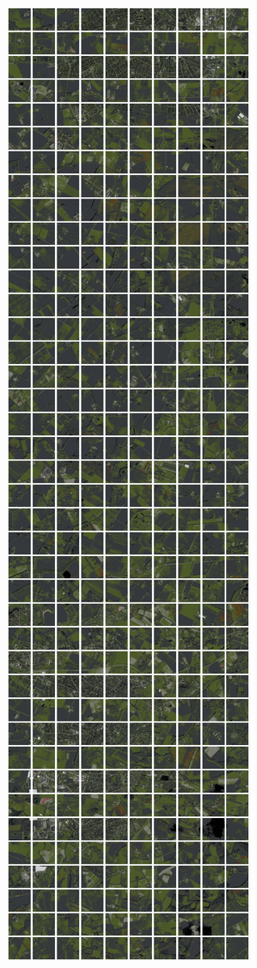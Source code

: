 <html>
<div>
<img src="https://github.com/HakkaTjakka/NL_TILE_MAP/blob/main/18/639/-1037/r.6390.-10370.png" height="44" width="44">
<img src="https://github.com/HakkaTjakka/NL_TILE_MAP/blob/main/18/639/-1037/r.6391.-10370.png" height="44" width="44">
<img src="https://github.com/HakkaTjakka/NL_TILE_MAP/blob/main/18/639/-1037/r.6392.-10370.png" height="44" width="44">
<img src="https://github.com/HakkaTjakka/NL_TILE_MAP/blob/main/18/639/-1037/r.6393.-10370.png" height="44" width="44">
<img src="https://github.com/HakkaTjakka/NL_TILE_MAP/blob/main/18/639/-1037/r.6394.-10370.png" height="44" width="44">
<img src="https://github.com/HakkaTjakka/NL_TILE_MAP/blob/main/18/639/-1037/r.6395.-10370.png" height="44" width="44">
<img src="https://github.com/HakkaTjakka/NL_TILE_MAP/blob/main/18/639/-1037/r.6396.-10370.png" height="44" width="44">
<img src="https://github.com/HakkaTjakka/NL_TILE_MAP/blob/main/18/639/-1037/r.6397.-10370.png" height="44" width="44">
<img src="https://github.com/HakkaTjakka/NL_TILE_MAP/blob/main/18/639/-1037/r.6398.-10370.png" height="44" width="44">
<img src="https://github.com/HakkaTjakka/NL_TILE_MAP/blob/main/18/639/-1037/r.6399.-10370.png" height="44" width="44">
<img src="https://github.com/HakkaTjakka/NL_TILE_MAP/blob/main/18/640/-1037/r.6400.-10370.png" height="44" width="44">
<img src="https://github.com/HakkaTjakka/NL_TILE_MAP/blob/main/18/640/-1037/r.6401.-10370.png" height="44" width="44">
<img src="https://github.com/HakkaTjakka/NL_TILE_MAP/blob/main/18/640/-1037/r.6402.-10370.png" height="44" width="44">
<img src="https://github.com/HakkaTjakka/NL_TILE_MAP/blob/main/18/640/-1037/r.6403.-10370.png" height="44" width="44">
<img src="https://github.com/HakkaTjakka/NL_TILE_MAP/blob/main/18/640/-1037/r.6404.-10370.png" height="44" width="44">
<img src="https://github.com/HakkaTjakka/NL_TILE_MAP/blob/main/18/640/-1037/r.6405.-10370.png" height="44" width="44">
<img src="https://github.com/HakkaTjakka/NL_TILE_MAP/blob/main/18/640/-1037/r.6406.-10370.png" height="44" width="44">
<img src="https://github.com/HakkaTjakka/NL_TILE_MAP/blob/main/18/640/-1037/r.6407.-10370.png" height="44" width="44">
<img src="https://github.com/HakkaTjakka/NL_TILE_MAP/blob/main/18/640/-1037/r.6408.-10370.png" height="44" width="44">
<img src="https://github.com/HakkaTjakka/NL_TILE_MAP/blob/main/18/640/-1037/r.6409.-10370.png" height="44" width="44">
<br>
<img src="https://github.com/HakkaTjakka/NL_TILE_MAP/blob/main/18/639/-1037/r.6390.-10369.png" height="44" width="44">
<img src="https://github.com/HakkaTjakka/NL_TILE_MAP/blob/main/18/639/-1037/r.6391.-10369.png" height="44" width="44">
<img src="https://github.com/HakkaTjakka/NL_TILE_MAP/blob/main/18/639/-1037/r.6392.-10369.png" height="44" width="44">
<img src="https://github.com/HakkaTjakka/NL_TILE_MAP/blob/main/18/639/-1037/r.6393.-10369.png" height="44" width="44">
<img src="https://github.com/HakkaTjakka/NL_TILE_MAP/blob/main/18/639/-1037/r.6394.-10369.png" height="44" width="44">
<img src="https://github.com/HakkaTjakka/NL_TILE_MAP/blob/main/18/639/-1037/r.6395.-10369.png" height="44" width="44">
<img src="https://github.com/HakkaTjakka/NL_TILE_MAP/blob/main/18/639/-1037/r.6396.-10369.png" height="44" width="44">
<img src="https://github.com/HakkaTjakka/NL_TILE_MAP/blob/main/18/639/-1037/r.6397.-10369.png" height="44" width="44">
<img src="https://github.com/HakkaTjakka/NL_TILE_MAP/blob/main/18/639/-1037/r.6398.-10369.png" height="44" width="44">
<img src="https://github.com/HakkaTjakka/NL_TILE_MAP/blob/main/18/639/-1037/r.6399.-10369.png" height="44" width="44">
<img src="https://github.com/HakkaTjakka/NL_TILE_MAP/blob/main/18/640/-1037/r.6400.-10369.png" height="44" width="44">
<img src="https://github.com/HakkaTjakka/NL_TILE_MAP/blob/main/18/640/-1037/r.6401.-10369.png" height="44" width="44">
<img src="https://github.com/HakkaTjakka/NL_TILE_MAP/blob/main/18/640/-1037/r.6402.-10369.png" height="44" width="44">
<img src="https://github.com/HakkaTjakka/NL_TILE_MAP/blob/main/18/640/-1037/r.6403.-10369.png" height="44" width="44">
<img src="https://github.com/HakkaTjakka/NL_TILE_MAP/blob/main/18/640/-1037/r.6404.-10369.png" height="44" width="44">
<img src="https://github.com/HakkaTjakka/NL_TILE_MAP/blob/main/18/640/-1037/r.6405.-10369.png" height="44" width="44">
<img src="https://github.com/HakkaTjakka/NL_TILE_MAP/blob/main/18/640/-1037/r.6406.-10369.png" height="44" width="44">
<img src="https://github.com/HakkaTjakka/NL_TILE_MAP/blob/main/18/640/-1037/r.6407.-10369.png" height="44" width="44">
<img src="https://github.com/HakkaTjakka/NL_TILE_MAP/blob/main/18/640/-1037/r.6408.-10369.png" height="44" width="44">
<img src="https://github.com/HakkaTjakka/NL_TILE_MAP/blob/main/18/640/-1037/r.6409.-10369.png" height="44" width="44">
<br>
<img src="https://github.com/HakkaTjakka/NL_TILE_MAP/blob/main/18/639/-1037/r.6390.-10368.png" height="44" width="44">
<img src="https://github.com/HakkaTjakka/NL_TILE_MAP/blob/main/18/639/-1037/r.6391.-10368.png" height="44" width="44">
<img src="https://github.com/HakkaTjakka/NL_TILE_MAP/blob/main/18/639/-1037/r.6392.-10368.png" height="44" width="44">
<img src="https://github.com/HakkaTjakka/NL_TILE_MAP/blob/main/18/639/-1037/r.6393.-10368.png" height="44" width="44">
<img src="https://github.com/HakkaTjakka/NL_TILE_MAP/blob/main/18/639/-1037/r.6394.-10368.png" height="44" width="44">
<img src="https://github.com/HakkaTjakka/NL_TILE_MAP/blob/main/18/639/-1037/r.6395.-10368.png" height="44" width="44">
<img src="https://github.com/HakkaTjakka/NL_TILE_MAP/blob/main/18/639/-1037/r.6396.-10368.png" height="44" width="44">
<img src="https://github.com/HakkaTjakka/NL_TILE_MAP/blob/main/18/639/-1037/r.6397.-10368.png" height="44" width="44">
<img src="https://github.com/HakkaTjakka/NL_TILE_MAP/blob/main/18/639/-1037/r.6398.-10368.png" height="44" width="44">
<img src="https://github.com/HakkaTjakka/NL_TILE_MAP/blob/main/18/639/-1037/r.6399.-10368.png" height="44" width="44">
<img src="https://github.com/HakkaTjakka/NL_TILE_MAP/blob/main/18/640/-1037/r.6400.-10368.png" height="44" width="44">
<img src="https://github.com/HakkaTjakka/NL_TILE_MAP/blob/main/18/640/-1037/r.6401.-10368.png" height="44" width="44">
<img src="https://github.com/HakkaTjakka/NL_TILE_MAP/blob/main/18/640/-1037/r.6402.-10368.png" height="44" width="44">
<img src="https://github.com/HakkaTjakka/NL_TILE_MAP/blob/main/18/640/-1037/r.6403.-10368.png" height="44" width="44">
<img src="https://github.com/HakkaTjakka/NL_TILE_MAP/blob/main/18/640/-1037/r.6404.-10368.png" height="44" width="44">
<img src="https://github.com/HakkaTjakka/NL_TILE_MAP/blob/main/18/640/-1037/r.6405.-10368.png" height="44" width="44">
<img src="https://github.com/HakkaTjakka/NL_TILE_MAP/blob/main/18/640/-1037/r.6406.-10368.png" height="44" width="44">
<img src="https://github.com/HakkaTjakka/NL_TILE_MAP/blob/main/18/640/-1037/r.6407.-10368.png" height="44" width="44">
<img src="https://github.com/HakkaTjakka/NL_TILE_MAP/blob/main/18/640/-1037/r.6408.-10368.png" height="44" width="44">
<img src="https://github.com/HakkaTjakka/NL_TILE_MAP/blob/main/18/640/-1037/r.6409.-10368.png" height="44" width="44">
<br>
<img src="https://github.com/HakkaTjakka/NL_TILE_MAP/blob/main/18/639/-1037/r.6390.-10367.png" height="44" width="44">
<img src="https://github.com/HakkaTjakka/NL_TILE_MAP/blob/main/18/639/-1037/r.6391.-10367.png" height="44" width="44">
<img src="https://github.com/HakkaTjakka/NL_TILE_MAP/blob/main/18/639/-1037/r.6392.-10367.png" height="44" width="44">
<img src="https://github.com/HakkaTjakka/NL_TILE_MAP/blob/main/18/639/-1037/r.6393.-10367.png" height="44" width="44">
<img src="https://github.com/HakkaTjakka/NL_TILE_MAP/blob/main/18/639/-1037/r.6394.-10367.png" height="44" width="44">
<img src="https://github.com/HakkaTjakka/NL_TILE_MAP/blob/main/18/639/-1037/r.6395.-10367.png" height="44" width="44">
<img src="https://github.com/HakkaTjakka/NL_TILE_MAP/blob/main/18/639/-1037/r.6396.-10367.png" height="44" width="44">
<img src="https://github.com/HakkaTjakka/NL_TILE_MAP/blob/main/18/639/-1037/r.6397.-10367.png" height="44" width="44">
<img src="https://github.com/HakkaTjakka/NL_TILE_MAP/blob/main/18/639/-1037/r.6398.-10367.png" height="44" width="44">
<img src="https://github.com/HakkaTjakka/NL_TILE_MAP/blob/main/18/639/-1037/r.6399.-10367.png" height="44" width="44">
<img src="https://github.com/HakkaTjakka/NL_TILE_MAP/blob/main/18/640/-1037/r.6400.-10367.png" height="44" width="44">
<img src="https://github.com/HakkaTjakka/NL_TILE_MAP/blob/main/18/640/-1037/r.6401.-10367.png" height="44" width="44">
<img src="https://github.com/HakkaTjakka/NL_TILE_MAP/blob/main/18/640/-1037/r.6402.-10367.png" height="44" width="44">
<img src="https://github.com/HakkaTjakka/NL_TILE_MAP/blob/main/18/640/-1037/r.6403.-10367.png" height="44" width="44">
<img src="https://github.com/HakkaTjakka/NL_TILE_MAP/blob/main/18/640/-1037/r.6404.-10367.png" height="44" width="44">
<img src="https://github.com/HakkaTjakka/NL_TILE_MAP/blob/main/18/640/-1037/r.6405.-10367.png" height="44" width="44">
<img src="https://github.com/HakkaTjakka/NL_TILE_MAP/blob/main/18/640/-1037/r.6406.-10367.png" height="44" width="44">
<img src="https://github.com/HakkaTjakka/NL_TILE_MAP/blob/main/18/640/-1037/r.6407.-10367.png" height="44" width="44">
<img src="https://github.com/HakkaTjakka/NL_TILE_MAP/blob/main/18/640/-1037/r.6408.-10367.png" height="44" width="44">
<img src="https://github.com/HakkaTjakka/NL_TILE_MAP/blob/main/18/640/-1037/r.6409.-10367.png" height="44" width="44">
<br>
<img src="https://github.com/HakkaTjakka/NL_TILE_MAP/blob/main/18/639/-1037/r.6390.-10366.png" height="44" width="44">
<img src="https://github.com/HakkaTjakka/NL_TILE_MAP/blob/main/18/639/-1037/r.6391.-10366.png" height="44" width="44">
<img src="https://github.com/HakkaTjakka/NL_TILE_MAP/blob/main/18/639/-1037/r.6392.-10366.png" height="44" width="44">
<img src="https://github.com/HakkaTjakka/NL_TILE_MAP/blob/main/18/639/-1037/r.6393.-10366.png" height="44" width="44">
<img src="https://github.com/HakkaTjakka/NL_TILE_MAP/blob/main/18/639/-1037/r.6394.-10366.png" height="44" width="44">
<img src="https://github.com/HakkaTjakka/NL_TILE_MAP/blob/main/18/639/-1037/r.6395.-10366.png" height="44" width="44">
<img src="https://github.com/HakkaTjakka/NL_TILE_MAP/blob/main/18/639/-1037/r.6396.-10366.png" height="44" width="44">
<img src="https://github.com/HakkaTjakka/NL_TILE_MAP/blob/main/18/639/-1037/r.6397.-10366.png" height="44" width="44">
<img src="https://github.com/HakkaTjakka/NL_TILE_MAP/blob/main/18/639/-1037/r.6398.-10366.png" height="44" width="44">
<img src="https://github.com/HakkaTjakka/NL_TILE_MAP/blob/main/18/639/-1037/r.6399.-10366.png" height="44" width="44">
<img src="https://github.com/HakkaTjakka/NL_TILE_MAP/blob/main/18/640/-1037/r.6400.-10366.png" height="44" width="44">
<img src="https://github.com/HakkaTjakka/NL_TILE_MAP/blob/main/18/640/-1037/r.6401.-10366.png" height="44" width="44">
<img src="https://github.com/HakkaTjakka/NL_TILE_MAP/blob/main/18/640/-1037/r.6402.-10366.png" height="44" width="44">
<img src="https://github.com/HakkaTjakka/NL_TILE_MAP/blob/main/18/640/-1037/r.6403.-10366.png" height="44" width="44">
<img src="https://github.com/HakkaTjakka/NL_TILE_MAP/blob/main/18/640/-1037/r.6404.-10366.png" height="44" width="44">
<img src="https://github.com/HakkaTjakka/NL_TILE_MAP/blob/main/18/640/-1037/r.6405.-10366.png" height="44" width="44">
<img src="https://github.com/HakkaTjakka/NL_TILE_MAP/blob/main/18/640/-1037/r.6406.-10366.png" height="44" width="44">
<img src="https://github.com/HakkaTjakka/NL_TILE_MAP/blob/main/18/640/-1037/r.6407.-10366.png" height="44" width="44">
<img src="https://github.com/HakkaTjakka/NL_TILE_MAP/blob/main/18/640/-1037/r.6408.-10366.png" height="44" width="44">
<img src="https://github.com/HakkaTjakka/NL_TILE_MAP/blob/main/18/640/-1037/r.6409.-10366.png" height="44" width="44">
<br>
<img src="https://github.com/HakkaTjakka/NL_TILE_MAP/blob/main/18/639/-1037/r.6390.-10365.png" height="44" width="44">
<img src="https://github.com/HakkaTjakka/NL_TILE_MAP/blob/main/18/639/-1037/r.6391.-10365.png" height="44" width="44">
<img src="https://github.com/HakkaTjakka/NL_TILE_MAP/blob/main/18/639/-1037/r.6392.-10365.png" height="44" width="44">
<img src="https://github.com/HakkaTjakka/NL_TILE_MAP/blob/main/18/639/-1037/r.6393.-10365.png" height="44" width="44">
<img src="https://github.com/HakkaTjakka/NL_TILE_MAP/blob/main/18/639/-1037/r.6394.-10365.png" height="44" width="44">
<img src="https://github.com/HakkaTjakka/NL_TILE_MAP/blob/main/18/639/-1037/r.6395.-10365.png" height="44" width="44">
<img src="https://github.com/HakkaTjakka/NL_TILE_MAP/blob/main/18/639/-1037/r.6396.-10365.png" height="44" width="44">
<img src="https://github.com/HakkaTjakka/NL_TILE_MAP/blob/main/18/639/-1037/r.6397.-10365.png" height="44" width="44">
<img src="https://github.com/HakkaTjakka/NL_TILE_MAP/blob/main/18/639/-1037/r.6398.-10365.png" height="44" width="44">
<img src="https://github.com/HakkaTjakka/NL_TILE_MAP/blob/main/18/639/-1037/r.6399.-10365.png" height="44" width="44">
<img src="https://github.com/HakkaTjakka/NL_TILE_MAP/blob/main/18/640/-1037/r.6400.-10365.png" height="44" width="44">
<img src="https://github.com/HakkaTjakka/NL_TILE_MAP/blob/main/18/640/-1037/r.6401.-10365.png" height="44" width="44">
<img src="https://github.com/HakkaTjakka/NL_TILE_MAP/blob/main/18/640/-1037/r.6402.-10365.png" height="44" width="44">
<img src="https://github.com/HakkaTjakka/NL_TILE_MAP/blob/main/18/640/-1037/r.6403.-10365.png" height="44" width="44">
<img src="https://github.com/HakkaTjakka/NL_TILE_MAP/blob/main/18/640/-1037/r.6404.-10365.png" height="44" width="44">
<img src="https://github.com/HakkaTjakka/NL_TILE_MAP/blob/main/18/640/-1037/r.6405.-10365.png" height="44" width="44">
<img src="https://github.com/HakkaTjakka/NL_TILE_MAP/blob/main/18/640/-1037/r.6406.-10365.png" height="44" width="44">
<img src="https://github.com/HakkaTjakka/NL_TILE_MAP/blob/main/18/640/-1037/r.6407.-10365.png" height="44" width="44">
<img src="https://github.com/HakkaTjakka/NL_TILE_MAP/blob/main/18/640/-1037/r.6408.-10365.png" height="44" width="44">
<img src="https://github.com/HakkaTjakka/NL_TILE_MAP/blob/main/18/640/-1037/r.6409.-10365.png" height="44" width="44">
<br>
<img src="https://github.com/HakkaTjakka/NL_TILE_MAP/blob/main/18/639/-1037/r.6390.-10364.png" height="44" width="44">
<img src="https://github.com/HakkaTjakka/NL_TILE_MAP/blob/main/18/639/-1037/r.6391.-10364.png" height="44" width="44">
<img src="https://github.com/HakkaTjakka/NL_TILE_MAP/blob/main/18/639/-1037/r.6392.-10364.png" height="44" width="44">
<img src="https://github.com/HakkaTjakka/NL_TILE_MAP/blob/main/18/639/-1037/r.6393.-10364.png" height="44" width="44">
<img src="https://github.com/HakkaTjakka/NL_TILE_MAP/blob/main/18/639/-1037/r.6394.-10364.png" height="44" width="44">
<img src="https://github.com/HakkaTjakka/NL_TILE_MAP/blob/main/18/639/-1037/r.6395.-10364.png" height="44" width="44">
<img src="https://github.com/HakkaTjakka/NL_TILE_MAP/blob/main/18/639/-1037/r.6396.-10364.png" height="44" width="44">
<img src="https://github.com/HakkaTjakka/NL_TILE_MAP/blob/main/18/639/-1037/r.6397.-10364.png" height="44" width="44">
<img src="https://github.com/HakkaTjakka/NL_TILE_MAP/blob/main/18/639/-1037/r.6398.-10364.png" height="44" width="44">
<img src="https://github.com/HakkaTjakka/NL_TILE_MAP/blob/main/18/639/-1037/r.6399.-10364.png" height="44" width="44">
<img src="https://github.com/HakkaTjakka/NL_TILE_MAP/blob/main/18/640/-1037/r.6400.-10364.png" height="44" width="44">
<img src="https://github.com/HakkaTjakka/NL_TILE_MAP/blob/main/18/640/-1037/r.6401.-10364.png" height="44" width="44">
<img src="https://github.com/HakkaTjakka/NL_TILE_MAP/blob/main/18/640/-1037/r.6402.-10364.png" height="44" width="44">
<img src="https://github.com/HakkaTjakka/NL_TILE_MAP/blob/main/18/640/-1037/r.6403.-10364.png" height="44" width="44">
<img src="https://github.com/HakkaTjakka/NL_TILE_MAP/blob/main/18/640/-1037/r.6404.-10364.png" height="44" width="44">
<img src="https://github.com/HakkaTjakka/NL_TILE_MAP/blob/main/18/640/-1037/r.6405.-10364.png" height="44" width="44">
<img src="https://github.com/HakkaTjakka/NL_TILE_MAP/blob/main/18/640/-1037/r.6406.-10364.png" height="44" width="44">
<img src="https://github.com/HakkaTjakka/NL_TILE_MAP/blob/main/18/640/-1037/r.6407.-10364.png" height="44" width="44">
<img src="https://github.com/HakkaTjakka/NL_TILE_MAP/blob/main/18/640/-1037/r.6408.-10364.png" height="44" width="44">
<img src="https://github.com/HakkaTjakka/NL_TILE_MAP/blob/main/18/640/-1037/r.6409.-10364.png" height="44" width="44">
<br>
<img src="https://github.com/HakkaTjakka/NL_TILE_MAP/blob/main/18/639/-1037/r.6390.-10363.png" height="44" width="44">
<img src="https://github.com/HakkaTjakka/NL_TILE_MAP/blob/main/18/639/-1037/r.6391.-10363.png" height="44" width="44">
<img src="https://github.com/HakkaTjakka/NL_TILE_MAP/blob/main/18/639/-1037/r.6392.-10363.png" height="44" width="44">
<img src="https://github.com/HakkaTjakka/NL_TILE_MAP/blob/main/18/639/-1037/r.6393.-10363.png" height="44" width="44">
<img src="https://github.com/HakkaTjakka/NL_TILE_MAP/blob/main/18/639/-1037/r.6394.-10363.png" height="44" width="44">
<img src="https://github.com/HakkaTjakka/NL_TILE_MAP/blob/main/18/639/-1037/r.6395.-10363.png" height="44" width="44">
<img src="https://github.com/HakkaTjakka/NL_TILE_MAP/blob/main/18/639/-1037/r.6396.-10363.png" height="44" width="44">
<img src="https://github.com/HakkaTjakka/NL_TILE_MAP/blob/main/18/639/-1037/r.6397.-10363.png" height="44" width="44">
<img src="https://github.com/HakkaTjakka/NL_TILE_MAP/blob/main/18/639/-1037/r.6398.-10363.png" height="44" width="44">
<img src="https://github.com/HakkaTjakka/NL_TILE_MAP/blob/main/18/639/-1037/r.6399.-10363.png" height="44" width="44">
<img src="https://github.com/HakkaTjakka/NL_TILE_MAP/blob/main/18/640/-1037/r.6400.-10363.png" height="44" width="44">
<img src="https://github.com/HakkaTjakka/NL_TILE_MAP/blob/main/18/640/-1037/r.6401.-10363.png" height="44" width="44">
<img src="https://github.com/HakkaTjakka/NL_TILE_MAP/blob/main/18/640/-1037/r.6402.-10363.png" height="44" width="44">
<img src="https://github.com/HakkaTjakka/NL_TILE_MAP/blob/main/18/640/-1037/r.6403.-10363.png" height="44" width="44">
<img src="https://github.com/HakkaTjakka/NL_TILE_MAP/blob/main/18/640/-1037/r.6404.-10363.png" height="44" width="44">
<img src="https://github.com/HakkaTjakka/NL_TILE_MAP/blob/main/18/640/-1037/r.6405.-10363.png" height="44" width="44">
<img src="https://github.com/HakkaTjakka/NL_TILE_MAP/blob/main/18/640/-1037/r.6406.-10363.png" height="44" width="44">
<img src="https://github.com/HakkaTjakka/NL_TILE_MAP/blob/main/18/640/-1037/r.6407.-10363.png" height="44" width="44">
<img src="https://github.com/HakkaTjakka/NL_TILE_MAP/blob/main/18/640/-1037/r.6408.-10363.png" height="44" width="44">
<img src="https://github.com/HakkaTjakka/NL_TILE_MAP/blob/main/18/640/-1037/r.6409.-10363.png" height="44" width="44">
<br>
<img src="https://github.com/HakkaTjakka/NL_TILE_MAP/blob/main/18/639/-1037/r.6390.-10362.png" height="44" width="44">
<img src="https://github.com/HakkaTjakka/NL_TILE_MAP/blob/main/18/639/-1037/r.6391.-10362.png" height="44" width="44">
<img src="https://github.com/HakkaTjakka/NL_TILE_MAP/blob/main/18/639/-1037/r.6392.-10362.png" height="44" width="44">
<img src="https://github.com/HakkaTjakka/NL_TILE_MAP/blob/main/18/639/-1037/r.6393.-10362.png" height="44" width="44">
<img src="https://github.com/HakkaTjakka/NL_TILE_MAP/blob/main/18/639/-1037/r.6394.-10362.png" height="44" width="44">
<img src="https://github.com/HakkaTjakka/NL_TILE_MAP/blob/main/18/639/-1037/r.6395.-10362.png" height="44" width="44">
<img src="https://github.com/HakkaTjakka/NL_TILE_MAP/blob/main/18/639/-1037/r.6396.-10362.png" height="44" width="44">
<img src="https://github.com/HakkaTjakka/NL_TILE_MAP/blob/main/18/639/-1037/r.6397.-10362.png" height="44" width="44">
<img src="https://github.com/HakkaTjakka/NL_TILE_MAP/blob/main/18/639/-1037/r.6398.-10362.png" height="44" width="44">
<img src="https://github.com/HakkaTjakka/NL_TILE_MAP/blob/main/18/639/-1037/r.6399.-10362.png" height="44" width="44">
<img src="https://github.com/HakkaTjakka/NL_TILE_MAP/blob/main/18/640/-1037/r.6400.-10362.png" height="44" width="44">
<img src="https://github.com/HakkaTjakka/NL_TILE_MAP/blob/main/18/640/-1037/r.6401.-10362.png" height="44" width="44">
<img src="https://github.com/HakkaTjakka/NL_TILE_MAP/blob/main/18/640/-1037/r.6402.-10362.png" height="44" width="44">
<img src="https://github.com/HakkaTjakka/NL_TILE_MAP/blob/main/18/640/-1037/r.6403.-10362.png" height="44" width="44">
<img src="https://github.com/HakkaTjakka/NL_TILE_MAP/blob/main/18/640/-1037/r.6404.-10362.png" height="44" width="44">
<img src="https://github.com/HakkaTjakka/NL_TILE_MAP/blob/main/18/640/-1037/r.6405.-10362.png" height="44" width="44">
<img src="https://github.com/HakkaTjakka/NL_TILE_MAP/blob/main/18/640/-1037/r.6406.-10362.png" height="44" width="44">
<img src="https://github.com/HakkaTjakka/NL_TILE_MAP/blob/main/18/640/-1037/r.6407.-10362.png" height="44" width="44">
<img src="https://github.com/HakkaTjakka/NL_TILE_MAP/blob/main/18/640/-1037/r.6408.-10362.png" height="44" width="44">
<img src="https://github.com/HakkaTjakka/NL_TILE_MAP/blob/main/18/640/-1037/r.6409.-10362.png" height="44" width="44">
<br>
<img src="https://github.com/HakkaTjakka/NL_TILE_MAP/blob/main/18/639/-1037/r.6390.-10361.png" height="44" width="44">
<img src="https://github.com/HakkaTjakka/NL_TILE_MAP/blob/main/18/639/-1037/r.6391.-10361.png" height="44" width="44">
<img src="https://github.com/HakkaTjakka/NL_TILE_MAP/blob/main/18/639/-1037/r.6392.-10361.png" height="44" width="44">
<img src="https://github.com/HakkaTjakka/NL_TILE_MAP/blob/main/18/639/-1037/r.6393.-10361.png" height="44" width="44">
<img src="https://github.com/HakkaTjakka/NL_TILE_MAP/blob/main/18/639/-1037/r.6394.-10361.png" height="44" width="44">
<img src="https://github.com/HakkaTjakka/NL_TILE_MAP/blob/main/18/639/-1037/r.6395.-10361.png" height="44" width="44">
<img src="https://github.com/HakkaTjakka/NL_TILE_MAP/blob/main/18/639/-1037/r.6396.-10361.png" height="44" width="44">
<img src="https://github.com/HakkaTjakka/NL_TILE_MAP/blob/main/18/639/-1037/r.6397.-10361.png" height="44" width="44">
<img src="https://github.com/HakkaTjakka/NL_TILE_MAP/blob/main/18/639/-1037/r.6398.-10361.png" height="44" width="44">
<img src="https://github.com/HakkaTjakka/NL_TILE_MAP/blob/main/18/639/-1037/r.6399.-10361.png" height="44" width="44">
<img src="https://github.com/HakkaTjakka/NL_TILE_MAP/blob/main/18/640/-1037/r.6400.-10361.png" height="44" width="44">
<img src="https://github.com/HakkaTjakka/NL_TILE_MAP/blob/main/18/640/-1037/r.6401.-10361.png" height="44" width="44">
<img src="https://github.com/HakkaTjakka/NL_TILE_MAP/blob/main/18/640/-1037/r.6402.-10361.png" height="44" width="44">
<img src="https://github.com/HakkaTjakka/NL_TILE_MAP/blob/main/18/640/-1037/r.6403.-10361.png" height="44" width="44">
<img src="https://github.com/HakkaTjakka/NL_TILE_MAP/blob/main/18/640/-1037/r.6404.-10361.png" height="44" width="44">
<img src="https://github.com/HakkaTjakka/NL_TILE_MAP/blob/main/18/640/-1037/r.6405.-10361.png" height="44" width="44">
<img src="https://github.com/HakkaTjakka/NL_TILE_MAP/blob/main/18/640/-1037/r.6406.-10361.png" height="44" width="44">
<img src="https://github.com/HakkaTjakka/NL_TILE_MAP/blob/main/18/640/-1037/r.6407.-10361.png" height="44" width="44">
<img src="https://github.com/HakkaTjakka/NL_TILE_MAP/blob/main/18/640/-1037/r.6408.-10361.png" height="44" width="44">
<img src="https://github.com/HakkaTjakka/NL_TILE_MAP/blob/main/18/640/-1037/r.6409.-10361.png" height="44" width="44">
<br>
<img src="https://github.com/HakkaTjakka/NL_TILE_MAP/blob/main/18/639/-1036/r.6390.-10360.png" height="44" width="44">
<img src="https://github.com/HakkaTjakka/NL_TILE_MAP/blob/main/18/639/-1036/r.6391.-10360.png" height="44" width="44">
<img src="https://github.com/HakkaTjakka/NL_TILE_MAP/blob/main/18/639/-1036/r.6392.-10360.png" height="44" width="44">
<img src="https://github.com/HakkaTjakka/NL_TILE_MAP/blob/main/18/639/-1036/r.6393.-10360.png" height="44" width="44">
<img src="https://github.com/HakkaTjakka/NL_TILE_MAP/blob/main/18/639/-1036/r.6394.-10360.png" height="44" width="44">
<img src="https://github.com/HakkaTjakka/NL_TILE_MAP/blob/main/18/639/-1036/r.6395.-10360.png" height="44" width="44">
<img src="https://github.com/HakkaTjakka/NL_TILE_MAP/blob/main/18/639/-1036/r.6396.-10360.png" height="44" width="44">
<img src="https://github.com/HakkaTjakka/NL_TILE_MAP/blob/main/18/639/-1036/r.6397.-10360.png" height="44" width="44">
<img src="https://github.com/HakkaTjakka/NL_TILE_MAP/blob/main/18/639/-1036/r.6398.-10360.png" height="44" width="44">
<img src="https://github.com/HakkaTjakka/NL_TILE_MAP/blob/main/18/639/-1036/r.6399.-10360.png" height="44" width="44">
<img src="https://github.com/HakkaTjakka/NL_TILE_MAP/blob/main/18/640/-1036/r.6400.-10360.png" height="44" width="44">
<img src="https://github.com/HakkaTjakka/NL_TILE_MAP/blob/main/18/640/-1036/r.6401.-10360.png" height="44" width="44">
<img src="https://github.com/HakkaTjakka/NL_TILE_MAP/blob/main/18/640/-1036/r.6402.-10360.png" height="44" width="44">
<img src="https://github.com/HakkaTjakka/NL_TILE_MAP/blob/main/18/640/-1036/r.6403.-10360.png" height="44" width="44">
<img src="https://github.com/HakkaTjakka/NL_TILE_MAP/blob/main/18/640/-1036/r.6404.-10360.png" height="44" width="44">
<img src="https://github.com/HakkaTjakka/NL_TILE_MAP/blob/main/18/640/-1036/r.6405.-10360.png" height="44" width="44">
<img src="https://github.com/HakkaTjakka/NL_TILE_MAP/blob/main/18/640/-1036/r.6406.-10360.png" height="44" width="44">
<img src="https://github.com/HakkaTjakka/NL_TILE_MAP/blob/main/18/640/-1036/r.6407.-10360.png" height="44" width="44">
<img src="https://github.com/HakkaTjakka/NL_TILE_MAP/blob/main/18/640/-1036/r.6408.-10360.png" height="44" width="44">
<img src="https://github.com/HakkaTjakka/NL_TILE_MAP/blob/main/18/640/-1036/r.6409.-10360.png" height="44" width="44">
<br>
<img src="https://github.com/HakkaTjakka/NL_TILE_MAP/blob/main/18/639/-1036/r.6390.-10359.png" height="44" width="44">
<img src="https://github.com/HakkaTjakka/NL_TILE_MAP/blob/main/18/639/-1036/r.6391.-10359.png" height="44" width="44">
<img src="https://github.com/HakkaTjakka/NL_TILE_MAP/blob/main/18/639/-1036/r.6392.-10359.png" height="44" width="44">
<img src="https://github.com/HakkaTjakka/NL_TILE_MAP/blob/main/18/639/-1036/r.6393.-10359.png" height="44" width="44">
<img src="https://github.com/HakkaTjakka/NL_TILE_MAP/blob/main/18/639/-1036/r.6394.-10359.png" height="44" width="44">
<img src="https://github.com/HakkaTjakka/NL_TILE_MAP/blob/main/18/639/-1036/r.6395.-10359.png" height="44" width="44">
<img src="https://github.com/HakkaTjakka/NL_TILE_MAP/blob/main/18/639/-1036/r.6396.-10359.png" height="44" width="44">
<img src="https://github.com/HakkaTjakka/NL_TILE_MAP/blob/main/18/639/-1036/r.6397.-10359.png" height="44" width="44">
<img src="https://github.com/HakkaTjakka/NL_TILE_MAP/blob/main/18/639/-1036/r.6398.-10359.png" height="44" width="44">
<img src="https://github.com/HakkaTjakka/NL_TILE_MAP/blob/main/18/639/-1036/r.6399.-10359.png" height="44" width="44">
<img src="https://github.com/HakkaTjakka/NL_TILE_MAP/blob/main/18/640/-1036/r.6400.-10359.png" height="44" width="44">
<img src="https://github.com/HakkaTjakka/NL_TILE_MAP/blob/main/18/640/-1036/r.6401.-10359.png" height="44" width="44">
<img src="https://github.com/HakkaTjakka/NL_TILE_MAP/blob/main/18/640/-1036/r.6402.-10359.png" height="44" width="44">
<img src="https://github.com/HakkaTjakka/NL_TILE_MAP/blob/main/18/640/-1036/r.6403.-10359.png" height="44" width="44">
<img src="https://github.com/HakkaTjakka/NL_TILE_MAP/blob/main/18/640/-1036/r.6404.-10359.png" height="44" width="44">
<img src="https://github.com/HakkaTjakka/NL_TILE_MAP/blob/main/18/640/-1036/r.6405.-10359.png" height="44" width="44">
<img src="https://github.com/HakkaTjakka/NL_TILE_MAP/blob/main/18/640/-1036/r.6406.-10359.png" height="44" width="44">
<img src="https://github.com/HakkaTjakka/NL_TILE_MAP/blob/main/18/640/-1036/r.6407.-10359.png" height="44" width="44">
<img src="https://github.com/HakkaTjakka/NL_TILE_MAP/blob/main/18/640/-1036/r.6408.-10359.png" height="44" width="44">
<img src="https://github.com/HakkaTjakka/NL_TILE_MAP/blob/main/18/640/-1036/r.6409.-10359.png" height="44" width="44">
<br>
<img src="https://github.com/HakkaTjakka/NL_TILE_MAP/blob/main/18/639/-1036/r.6390.-10358.png" height="44" width="44">
<img src="https://github.com/HakkaTjakka/NL_TILE_MAP/blob/main/18/639/-1036/r.6391.-10358.png" height="44" width="44">
<img src="https://github.com/HakkaTjakka/NL_TILE_MAP/blob/main/18/639/-1036/r.6392.-10358.png" height="44" width="44">
<img src="https://github.com/HakkaTjakka/NL_TILE_MAP/blob/main/18/639/-1036/r.6393.-10358.png" height="44" width="44">
<img src="https://github.com/HakkaTjakka/NL_TILE_MAP/blob/main/18/639/-1036/r.6394.-10358.png" height="44" width="44">
<img src="https://github.com/HakkaTjakka/NL_TILE_MAP/blob/main/18/639/-1036/r.6395.-10358.png" height="44" width="44">
<img src="https://github.com/HakkaTjakka/NL_TILE_MAP/blob/main/18/639/-1036/r.6396.-10358.png" height="44" width="44">
<img src="https://github.com/HakkaTjakka/NL_TILE_MAP/blob/main/18/639/-1036/r.6397.-10358.png" height="44" width="44">
<img src="https://github.com/HakkaTjakka/NL_TILE_MAP/blob/main/18/639/-1036/r.6398.-10358.png" height="44" width="44">
<img src="https://github.com/HakkaTjakka/NL_TILE_MAP/blob/main/18/639/-1036/r.6399.-10358.png" height="44" width="44">
<img src="https://github.com/HakkaTjakka/NL_TILE_MAP/blob/main/18/640/-1036/r.6400.-10358.png" height="44" width="44">
<img src="https://github.com/HakkaTjakka/NL_TILE_MAP/blob/main/18/640/-1036/r.6401.-10358.png" height="44" width="44">
<img src="https://github.com/HakkaTjakka/NL_TILE_MAP/blob/main/18/640/-1036/r.6402.-10358.png" height="44" width="44">
<img src="https://github.com/HakkaTjakka/NL_TILE_MAP/blob/main/18/640/-1036/r.6403.-10358.png" height="44" width="44">
<img src="https://github.com/HakkaTjakka/NL_TILE_MAP/blob/main/18/640/-1036/r.6404.-10358.png" height="44" width="44">
<img src="https://github.com/HakkaTjakka/NL_TILE_MAP/blob/main/18/640/-1036/r.6405.-10358.png" height="44" width="44">
<img src="https://github.com/HakkaTjakka/NL_TILE_MAP/blob/main/18/640/-1036/r.6406.-10358.png" height="44" width="44">
<img src="https://github.com/HakkaTjakka/NL_TILE_MAP/blob/main/18/640/-1036/r.6407.-10358.png" height="44" width="44">
<img src="https://github.com/HakkaTjakka/NL_TILE_MAP/blob/main/18/640/-1036/r.6408.-10358.png" height="44" width="44">
<img src="https://github.com/HakkaTjakka/NL_TILE_MAP/blob/main/18/640/-1036/r.6409.-10358.png" height="44" width="44">
<br>
<img src="https://github.com/HakkaTjakka/NL_TILE_MAP/blob/main/18/639/-1036/r.6390.-10357.png" height="44" width="44">
<img src="https://github.com/HakkaTjakka/NL_TILE_MAP/blob/main/18/639/-1036/r.6391.-10357.png" height="44" width="44">
<img src="https://github.com/HakkaTjakka/NL_TILE_MAP/blob/main/18/639/-1036/r.6392.-10357.png" height="44" width="44">
<img src="https://github.com/HakkaTjakka/NL_TILE_MAP/blob/main/18/639/-1036/r.6393.-10357.png" height="44" width="44">
<img src="https://github.com/HakkaTjakka/NL_TILE_MAP/blob/main/18/639/-1036/r.6394.-10357.png" height="44" width="44">
<img src="https://github.com/HakkaTjakka/NL_TILE_MAP/blob/main/18/639/-1036/r.6395.-10357.png" height="44" width="44">
<img src="https://github.com/HakkaTjakka/NL_TILE_MAP/blob/main/18/639/-1036/r.6396.-10357.png" height="44" width="44">
<img src="https://github.com/HakkaTjakka/NL_TILE_MAP/blob/main/18/639/-1036/r.6397.-10357.png" height="44" width="44">
<img src="https://github.com/HakkaTjakka/NL_TILE_MAP/blob/main/18/639/-1036/r.6398.-10357.png" height="44" width="44">
<img src="https://github.com/HakkaTjakka/NL_TILE_MAP/blob/main/18/639/-1036/r.6399.-10357.png" height="44" width="44">
<img src="https://github.com/HakkaTjakka/NL_TILE_MAP/blob/main/18/640/-1036/r.6400.-10357.png" height="44" width="44">
<img src="https://github.com/HakkaTjakka/NL_TILE_MAP/blob/main/18/640/-1036/r.6401.-10357.png" height="44" width="44">
<img src="https://github.com/HakkaTjakka/NL_TILE_MAP/blob/main/18/640/-1036/r.6402.-10357.png" height="44" width="44">
<img src="https://github.com/HakkaTjakka/NL_TILE_MAP/blob/main/18/640/-1036/r.6403.-10357.png" height="44" width="44">
<img src="https://github.com/HakkaTjakka/NL_TILE_MAP/blob/main/18/640/-1036/r.6404.-10357.png" height="44" width="44">
<img src="https://github.com/HakkaTjakka/NL_TILE_MAP/blob/main/18/640/-1036/r.6405.-10357.png" height="44" width="44">
<img src="https://github.com/HakkaTjakka/NL_TILE_MAP/blob/main/18/640/-1036/r.6406.-10357.png" height="44" width="44">
<img src="https://github.com/HakkaTjakka/NL_TILE_MAP/blob/main/18/640/-1036/r.6407.-10357.png" height="44" width="44">
<img src="https://github.com/HakkaTjakka/NL_TILE_MAP/blob/main/18/640/-1036/r.6408.-10357.png" height="44" width="44">
<img src="https://github.com/HakkaTjakka/NL_TILE_MAP/blob/main/18/640/-1036/r.6409.-10357.png" height="44" width="44">
<br>
<img src="https://github.com/HakkaTjakka/NL_TILE_MAP/blob/main/18/639/-1036/r.6390.-10356.png" height="44" width="44">
<img src="https://github.com/HakkaTjakka/NL_TILE_MAP/blob/main/18/639/-1036/r.6391.-10356.png" height="44" width="44">
<img src="https://github.com/HakkaTjakka/NL_TILE_MAP/blob/main/18/639/-1036/r.6392.-10356.png" height="44" width="44">
<img src="https://github.com/HakkaTjakka/NL_TILE_MAP/blob/main/18/639/-1036/r.6393.-10356.png" height="44" width="44">
<img src="https://github.com/HakkaTjakka/NL_TILE_MAP/blob/main/18/639/-1036/r.6394.-10356.png" height="44" width="44">
<img src="https://github.com/HakkaTjakka/NL_TILE_MAP/blob/main/18/639/-1036/r.6395.-10356.png" height="44" width="44">
<img src="https://github.com/HakkaTjakka/NL_TILE_MAP/blob/main/18/639/-1036/r.6396.-10356.png" height="44" width="44">
<img src="https://github.com/HakkaTjakka/NL_TILE_MAP/blob/main/18/639/-1036/r.6397.-10356.png" height="44" width="44">
<img src="https://github.com/HakkaTjakka/NL_TILE_MAP/blob/main/18/639/-1036/r.6398.-10356.png" height="44" width="44">
<img src="https://github.com/HakkaTjakka/NL_TILE_MAP/blob/main/18/639/-1036/r.6399.-10356.png" height="44" width="44">
<img src="https://github.com/HakkaTjakka/NL_TILE_MAP/blob/main/18/640/-1036/r.6400.-10356.png" height="44" width="44">
<img src="https://github.com/HakkaTjakka/NL_TILE_MAP/blob/main/18/640/-1036/r.6401.-10356.png" height="44" width="44">
<img src="https://github.com/HakkaTjakka/NL_TILE_MAP/blob/main/18/640/-1036/r.6402.-10356.png" height="44" width="44">
<img src="https://github.com/HakkaTjakka/NL_TILE_MAP/blob/main/18/640/-1036/r.6403.-10356.png" height="44" width="44">
<img src="https://github.com/HakkaTjakka/NL_TILE_MAP/blob/main/18/640/-1036/r.6404.-10356.png" height="44" width="44">
<img src="https://github.com/HakkaTjakka/NL_TILE_MAP/blob/main/18/640/-1036/r.6405.-10356.png" height="44" width="44">
<img src="https://github.com/HakkaTjakka/NL_TILE_MAP/blob/main/18/640/-1036/r.6406.-10356.png" height="44" width="44">
<img src="https://github.com/HakkaTjakka/NL_TILE_MAP/blob/main/18/640/-1036/r.6407.-10356.png" height="44" width="44">
<img src="https://github.com/HakkaTjakka/NL_TILE_MAP/blob/main/18/640/-1036/r.6408.-10356.png" height="44" width="44">
<img src="https://github.com/HakkaTjakka/NL_TILE_MAP/blob/main/18/640/-1036/r.6409.-10356.png" height="44" width="44">
<br>
<img src="https://github.com/HakkaTjakka/NL_TILE_MAP/blob/main/18/639/-1036/r.6390.-10355.png" height="44" width="44">
<img src="https://github.com/HakkaTjakka/NL_TILE_MAP/blob/main/18/639/-1036/r.6391.-10355.png" height="44" width="44">
<img src="https://github.com/HakkaTjakka/NL_TILE_MAP/blob/main/18/639/-1036/r.6392.-10355.png" height="44" width="44">
<img src="https://github.com/HakkaTjakka/NL_TILE_MAP/blob/main/18/639/-1036/r.6393.-10355.png" height="44" width="44">
<img src="https://github.com/HakkaTjakka/NL_TILE_MAP/blob/main/18/639/-1036/r.6394.-10355.png" height="44" width="44">
<img src="https://github.com/HakkaTjakka/NL_TILE_MAP/blob/main/18/639/-1036/r.6395.-10355.png" height="44" width="44">
<img src="https://github.com/HakkaTjakka/NL_TILE_MAP/blob/main/18/639/-1036/r.6396.-10355.png" height="44" width="44">
<img src="https://github.com/HakkaTjakka/NL_TILE_MAP/blob/main/18/639/-1036/r.6397.-10355.png" height="44" width="44">
<img src="https://github.com/HakkaTjakka/NL_TILE_MAP/blob/main/18/639/-1036/r.6398.-10355.png" height="44" width="44">
<img src="https://github.com/HakkaTjakka/NL_TILE_MAP/blob/main/18/639/-1036/r.6399.-10355.png" height="44" width="44">
<img src="https://github.com/HakkaTjakka/NL_TILE_MAP/blob/main/18/640/-1036/r.6400.-10355.png" height="44" width="44">
<img src="https://github.com/HakkaTjakka/NL_TILE_MAP/blob/main/18/640/-1036/r.6401.-10355.png" height="44" width="44">
<img src="https://github.com/HakkaTjakka/NL_TILE_MAP/blob/main/18/640/-1036/r.6402.-10355.png" height="44" width="44">
<img src="https://github.com/HakkaTjakka/NL_TILE_MAP/blob/main/18/640/-1036/r.6403.-10355.png" height="44" width="44">
<img src="https://github.com/HakkaTjakka/NL_TILE_MAP/blob/main/18/640/-1036/r.6404.-10355.png" height="44" width="44">
<img src="https://github.com/HakkaTjakka/NL_TILE_MAP/blob/main/18/640/-1036/r.6405.-10355.png" height="44" width="44">
<img src="https://github.com/HakkaTjakka/NL_TILE_MAP/blob/main/18/640/-1036/r.6406.-10355.png" height="44" width="44">
<img src="https://github.com/HakkaTjakka/NL_TILE_MAP/blob/main/18/640/-1036/r.6407.-10355.png" height="44" width="44">
<img src="https://github.com/HakkaTjakka/NL_TILE_MAP/blob/main/18/640/-1036/r.6408.-10355.png" height="44" width="44">
<img src="https://github.com/HakkaTjakka/NL_TILE_MAP/blob/main/18/640/-1036/r.6409.-10355.png" height="44" width="44">
<br>
<img src="https://github.com/HakkaTjakka/NL_TILE_MAP/blob/main/18/639/-1036/r.6390.-10354.png" height="44" width="44">
<img src="https://github.com/HakkaTjakka/NL_TILE_MAP/blob/main/18/639/-1036/r.6391.-10354.png" height="44" width="44">
<img src="https://github.com/HakkaTjakka/NL_TILE_MAP/blob/main/18/639/-1036/r.6392.-10354.png" height="44" width="44">
<img src="https://github.com/HakkaTjakka/NL_TILE_MAP/blob/main/18/639/-1036/r.6393.-10354.png" height="44" width="44">
<img src="https://github.com/HakkaTjakka/NL_TILE_MAP/blob/main/18/639/-1036/r.6394.-10354.png" height="44" width="44">
<img src="https://github.com/HakkaTjakka/NL_TILE_MAP/blob/main/18/639/-1036/r.6395.-10354.png" height="44" width="44">
<img src="https://github.com/HakkaTjakka/NL_TILE_MAP/blob/main/18/639/-1036/r.6396.-10354.png" height="44" width="44">
<img src="https://github.com/HakkaTjakka/NL_TILE_MAP/blob/main/18/639/-1036/r.6397.-10354.png" height="44" width="44">
<img src="https://github.com/HakkaTjakka/NL_TILE_MAP/blob/main/18/639/-1036/r.6398.-10354.png" height="44" width="44">
<img src="https://github.com/HakkaTjakka/NL_TILE_MAP/blob/main/18/639/-1036/r.6399.-10354.png" height="44" width="44">
<img src="https://github.com/HakkaTjakka/NL_TILE_MAP/blob/main/18/640/-1036/r.6400.-10354.png" height="44" width="44">
<img src="https://github.com/HakkaTjakka/NL_TILE_MAP/blob/main/18/640/-1036/r.6401.-10354.png" height="44" width="44">
<img src="https://github.com/HakkaTjakka/NL_TILE_MAP/blob/main/18/640/-1036/r.6402.-10354.png" height="44" width="44">
<img src="https://github.com/HakkaTjakka/NL_TILE_MAP/blob/main/18/640/-1036/r.6403.-10354.png" height="44" width="44">
<img src="https://github.com/HakkaTjakka/NL_TILE_MAP/blob/main/18/640/-1036/r.6404.-10354.png" height="44" width="44">
<img src="https://github.com/HakkaTjakka/NL_TILE_MAP/blob/main/18/640/-1036/r.6405.-10354.png" height="44" width="44">
<img src="https://github.com/HakkaTjakka/NL_TILE_MAP/blob/main/18/640/-1036/r.6406.-10354.png" height="44" width="44">
<img src="https://github.com/HakkaTjakka/NL_TILE_MAP/blob/main/18/640/-1036/r.6407.-10354.png" height="44" width="44">
<img src="https://github.com/HakkaTjakka/NL_TILE_MAP/blob/main/18/640/-1036/r.6408.-10354.png" height="44" width="44">
<img src="https://github.com/HakkaTjakka/NL_TILE_MAP/blob/main/18/640/-1036/r.6409.-10354.png" height="44" width="44">
<br>
<img src="https://github.com/HakkaTjakka/NL_TILE_MAP/blob/main/18/639/-1036/r.6390.-10353.png" height="44" width="44">
<img src="https://github.com/HakkaTjakka/NL_TILE_MAP/blob/main/18/639/-1036/r.6391.-10353.png" height="44" width="44">
<img src="https://github.com/HakkaTjakka/NL_TILE_MAP/blob/main/18/639/-1036/r.6392.-10353.png" height="44" width="44">
<img src="https://github.com/HakkaTjakka/NL_TILE_MAP/blob/main/18/639/-1036/r.6393.-10353.png" height="44" width="44">
<img src="https://github.com/HakkaTjakka/NL_TILE_MAP/blob/main/18/639/-1036/r.6394.-10353.png" height="44" width="44">
<img src="https://github.com/HakkaTjakka/NL_TILE_MAP/blob/main/18/639/-1036/r.6395.-10353.png" height="44" width="44">
<img src="https://github.com/HakkaTjakka/NL_TILE_MAP/blob/main/18/639/-1036/r.6396.-10353.png" height="44" width="44">
<img src="https://github.com/HakkaTjakka/NL_TILE_MAP/blob/main/18/639/-1036/r.6397.-10353.png" height="44" width="44">
<img src="https://github.com/HakkaTjakka/NL_TILE_MAP/blob/main/18/639/-1036/r.6398.-10353.png" height="44" width="44">
<img src="https://github.com/HakkaTjakka/NL_TILE_MAP/blob/main/18/639/-1036/r.6399.-10353.png" height="44" width="44">
<img src="https://github.com/HakkaTjakka/NL_TILE_MAP/blob/main/18/640/-1036/r.6400.-10353.png" height="44" width="44">
<img src="https://github.com/HakkaTjakka/NL_TILE_MAP/blob/main/18/640/-1036/r.6401.-10353.png" height="44" width="44">
<img src="https://github.com/HakkaTjakka/NL_TILE_MAP/blob/main/18/640/-1036/r.6402.-10353.png" height="44" width="44">
<img src="https://github.com/HakkaTjakka/NL_TILE_MAP/blob/main/18/640/-1036/r.6403.-10353.png" height="44" width="44">
<img src="https://github.com/HakkaTjakka/NL_TILE_MAP/blob/main/18/640/-1036/r.6404.-10353.png" height="44" width="44">
<img src="https://github.com/HakkaTjakka/NL_TILE_MAP/blob/main/18/640/-1036/r.6405.-10353.png" height="44" width="44">
<img src="https://github.com/HakkaTjakka/NL_TILE_MAP/blob/main/18/640/-1036/r.6406.-10353.png" height="44" width="44">
<img src="https://github.com/HakkaTjakka/NL_TILE_MAP/blob/main/18/640/-1036/r.6407.-10353.png" height="44" width="44">
<img src="https://github.com/HakkaTjakka/NL_TILE_MAP/blob/main/18/640/-1036/r.6408.-10353.png" height="44" width="44">
<img src="https://github.com/HakkaTjakka/NL_TILE_MAP/blob/main/18/640/-1036/r.6409.-10353.png" height="44" width="44">
<br>
<img src="https://github.com/HakkaTjakka/NL_TILE_MAP/blob/main/18/639/-1036/r.6390.-10352.png" height="44" width="44">
<img src="https://github.com/HakkaTjakka/NL_TILE_MAP/blob/main/18/639/-1036/r.6391.-10352.png" height="44" width="44">
<img src="https://github.com/HakkaTjakka/NL_TILE_MAP/blob/main/18/639/-1036/r.6392.-10352.png" height="44" width="44">
<img src="https://github.com/HakkaTjakka/NL_TILE_MAP/blob/main/18/639/-1036/r.6393.-10352.png" height="44" width="44">
<img src="https://github.com/HakkaTjakka/NL_TILE_MAP/blob/main/18/639/-1036/r.6394.-10352.png" height="44" width="44">
<img src="https://github.com/HakkaTjakka/NL_TILE_MAP/blob/main/18/639/-1036/r.6395.-10352.png" height="44" width="44">
<img src="https://github.com/HakkaTjakka/NL_TILE_MAP/blob/main/18/639/-1036/r.6396.-10352.png" height="44" width="44">
<img src="https://github.com/HakkaTjakka/NL_TILE_MAP/blob/main/18/639/-1036/r.6397.-10352.png" height="44" width="44">
<img src="https://github.com/HakkaTjakka/NL_TILE_MAP/blob/main/18/639/-1036/r.6398.-10352.png" height="44" width="44">
<img src="https://github.com/HakkaTjakka/NL_TILE_MAP/blob/main/18/639/-1036/r.6399.-10352.png" height="44" width="44">
<img src="https://github.com/HakkaTjakka/NL_TILE_MAP/blob/main/18/640/-1036/r.6400.-10352.png" height="44" width="44">
<img src="https://github.com/HakkaTjakka/NL_TILE_MAP/blob/main/18/640/-1036/r.6401.-10352.png" height="44" width="44">
<img src="https://github.com/HakkaTjakka/NL_TILE_MAP/blob/main/18/640/-1036/r.6402.-10352.png" height="44" width="44">
<img src="https://github.com/HakkaTjakka/NL_TILE_MAP/blob/main/18/640/-1036/r.6403.-10352.png" height="44" width="44">
<img src="https://github.com/HakkaTjakka/NL_TILE_MAP/blob/main/18/640/-1036/r.6404.-10352.png" height="44" width="44">
<img src="https://github.com/HakkaTjakka/NL_TILE_MAP/blob/main/18/640/-1036/r.6405.-10352.png" height="44" width="44">
<img src="https://github.com/HakkaTjakka/NL_TILE_MAP/blob/main/18/640/-1036/r.6406.-10352.png" height="44" width="44">
<img src="https://github.com/HakkaTjakka/NL_TILE_MAP/blob/main/18/640/-1036/r.6407.-10352.png" height="44" width="44">
<img src="https://github.com/HakkaTjakka/NL_TILE_MAP/blob/main/18/640/-1036/r.6408.-10352.png" height="44" width="44">
<img src="https://github.com/HakkaTjakka/NL_TILE_MAP/blob/main/18/640/-1036/r.6409.-10352.png" height="44" width="44">
<br>
<img src="https://github.com/HakkaTjakka/NL_TILE_MAP/blob/main/18/639/-1036/r.6390.-10351.png" height="44" width="44">
<img src="https://github.com/HakkaTjakka/NL_TILE_MAP/blob/main/18/639/-1036/r.6391.-10351.png" height="44" width="44">
<img src="https://github.com/HakkaTjakka/NL_TILE_MAP/blob/main/18/639/-1036/r.6392.-10351.png" height="44" width="44">
<img src="https://github.com/HakkaTjakka/NL_TILE_MAP/blob/main/18/639/-1036/r.6393.-10351.png" height="44" width="44">
<img src="https://github.com/HakkaTjakka/NL_TILE_MAP/blob/main/18/639/-1036/r.6394.-10351.png" height="44" width="44">
<img src="https://github.com/HakkaTjakka/NL_TILE_MAP/blob/main/18/639/-1036/r.6395.-10351.png" height="44" width="44">
<img src="https://github.com/HakkaTjakka/NL_TILE_MAP/blob/main/18/639/-1036/r.6396.-10351.png" height="44" width="44">
<img src="https://github.com/HakkaTjakka/NL_TILE_MAP/blob/main/18/639/-1036/r.6397.-10351.png" height="44" width="44">
<img src="https://github.com/HakkaTjakka/NL_TILE_MAP/blob/main/18/639/-1036/r.6398.-10351.png" height="44" width="44">
<img src="https://github.com/HakkaTjakka/NL_TILE_MAP/blob/main/18/639/-1036/r.6399.-10351.png" height="44" width="44">
<img src="https://github.com/HakkaTjakka/NL_TILE_MAP/blob/main/18/640/-1036/r.6400.-10351.png" height="44" width="44">
<img src="https://github.com/HakkaTjakka/NL_TILE_MAP/blob/main/18/640/-1036/r.6401.-10351.png" height="44" width="44">
<img src="https://github.com/HakkaTjakka/NL_TILE_MAP/blob/main/18/640/-1036/r.6402.-10351.png" height="44" width="44">
<img src="https://github.com/HakkaTjakka/NL_TILE_MAP/blob/main/18/640/-1036/r.6403.-10351.png" height="44" width="44">
<img src="https://github.com/HakkaTjakka/NL_TILE_MAP/blob/main/18/640/-1036/r.6404.-10351.png" height="44" width="44">
<img src="https://github.com/HakkaTjakka/NL_TILE_MAP/blob/main/18/640/-1036/r.6405.-10351.png" height="44" width="44">
<img src="https://github.com/HakkaTjakka/NL_TILE_MAP/blob/main/18/640/-1036/r.6406.-10351.png" height="44" width="44">
<img src="https://github.com/HakkaTjakka/NL_TILE_MAP/blob/main/18/640/-1036/r.6407.-10351.png" height="44" width="44">
<img src="https://github.com/HakkaTjakka/NL_TILE_MAP/blob/main/18/640/-1036/r.6408.-10351.png" height="44" width="44">
<img src="https://github.com/HakkaTjakka/NL_TILE_MAP/blob/main/18/640/-1036/r.6409.-10351.png" height="44" width="44">
<br>
</div>
</html>
